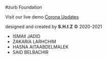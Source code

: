 #zurb Foundation

<p> Visit our live demo <a href="https://foundation-z.web.app/">Corona Updates</a></p>

designed and created by <strong>S.H.I.Z</strong> &copy; 2020-2021
<ul>
    <li>ISMAIl JADID</li>
    <li>ZAKARIA LARHCHIM</li>
    <li>HASNA AITAABDELMALEK</li>
    <li>SAID BELBACHIR</li>
</ul>